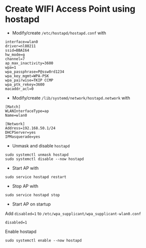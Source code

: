 # Create WIFI Access Point using hostapd
* Modify/create `/etc/hostapd/hostapd.conf` with
```
interface=wlan0
driver=nl80211
ssid=BBAI64
hw_mode=g
channel=7
ap_max_inactivity=3600
wpa=1
wpa_passphrase=P@ssw0rd1234
wpa_key_mgmt=WPA-PSK
wpa_pairwise=TKIP CCMP
wpa_ptk_rekey=3600
macaddr_acl=0
```
* Modify/create `/lib/systemd/network/hostapd.network` with
```
[Match]
WLANInterfaceType=ap
Name=wlan0

[Network]
Address=192.168.50.1/24
DHCPServer=yes
IPMasquerade=yes
```
* Unmask and disable `hostapd`
```
sudo systemctl unmask hostapd
sudo systemctl disable --now hostapd
```
* Start AP with
```
sudo service hostapd restart
```
* Stop AP with 
```
sudo service hostapd stop
```
* Start AP on startup

Add `disabled=1` to `/etc/wpa_supplicant/wpa_supplicant-wlan0.conf`
```
disabled=1
```
Enable hostapd
```
sudo systemctl enable --now hostapd
```
